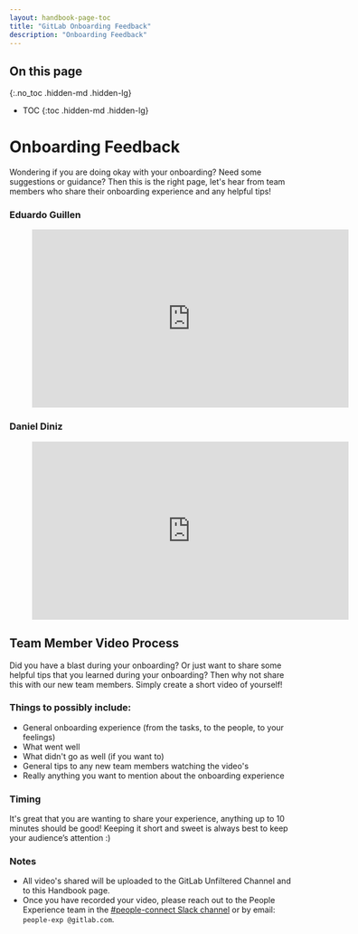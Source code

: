 ```yaml
---
layout: handbook-page-toc
title: "GitLab Onboarding Feedback"
description: "Onboarding Feedback"
---
```


## On this page
{:.no_toc .hidden-md .hidden-lg}

- TOC
{:toc .hidden-md .hidden-lg}

# Onboarding Feedback 

Wondering if you are doing okay with your onboarding? Need some suggestions or guidance? Then this is the right page, let's hear from team members who share their onboarding experience and any helpful tips! 

### Eduardo Guillen

<!-- blank line -->
<figure class="video_container">
  <iframe width="560" height="315" src="https://www.youtube.com/embed/E0Lj_JhXzy0" title="YouTube video player" frameborder="0" allow="accelerometer; autoplay; clipboard-write; encrypted-media; gyroscope; picture-in-picture" allowfullscreen></iframe>
</figure>
<!-- blank line -->

### Daniel Diniz

<!-- blank line -->
<figure class="video_container">
  <iframe width="560" height="315" src="https://www.youtube.com/embed/vVe2UhSgkQc" title="YouTube video player" frameborder="0" allow="accelerometer; autoplay; clipboard-write; encrypted-media; gyroscope; picture-in-picture" allowfullscreen></iframe>
</figure>
<!-- blank line -->


## Team Member Video Process

Did you have a blast during your onboarding? Or just want to share some helpful tips that you learned during your onboarding? Then why not share this with our new team members. Simply create a short video of yourself! 

### Things to possibly include:

- General onboarding experience (from the tasks, to the people, to your feelings)
- What went well
- What didn't go as well (if you want to)
- General tips to any new team members watching the video's
- Really anything you want to mention about the onboarding experience

### Timing

It's great that you are wanting to share your experience, anything up to 10 minutes should be good! Keeping it short and sweet is always best to keep your audience’s attention :)  

### Notes

- All video's shared will be uploaded to the GitLab Unfiltered Channel and to this Handbook page. 
- Once you have recorded your video, please reach out to the People Experience team in the [#people-connect Slack channel](https://gitlab.slack.com/archives/C0SNC8F2N) or by email: `people-exp @gitlab.com`. 
